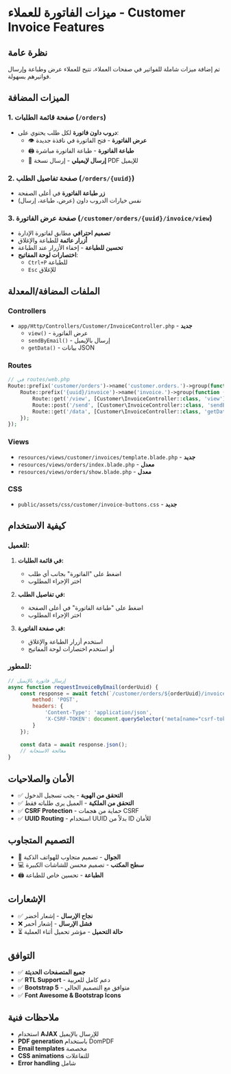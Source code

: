 # ميزات الفاتورة للعملاء - Customer Invoice Features

## نظرة عامة
تم إضافة ميزات شاملة للفواتير في صفحات العملاء، تتيح للعملاء عرض وطباعة وإرسال فواتيرهم بسهولة.

## الميزات المضافة

### 1. صفحة قائمة الطلبات (`/orders`)
- **دروب داون فاتورة** لكل طلب يحتوي على:
  - 👁️ **عرض الفاتورة** - فتح الفاتورة في نافذة جديدة
  - 🖨️ **طباعة الفاتورة** - طباعة الفاتورة مباشرة
  - 📧 **إرسال لإيميلي** - إرسال نسخة PDF للإيميل

### 2. صفحة تفاصيل الطلب (`/orders/{uuid}`)
- **زر طباعة الفاتورة** في أعلى الصفحة
- نفس خيارات الدروب داون (عرض، طباعة، إرسال)

### 3. صفحة عرض الفاتورة (`/customer/orders/{uuid}/invoice/view`)
- **تصميم احترافي** مطابق لفاتورة الإدارة
- **أزرار عائمة** للطباعة والإغلاق
- **تحسين للطباعة** - إخفاء الأزرار عند الطباعة
- **اختصارات لوحة المفاتيح**:
  - `Ctrl+P` للطباعة
  - `Esc` للإغلاق

## الملفات المضافة/المعدلة

### Controllers
- `app/Http/Controllers/Customer/InvoiceController.php` - **جديد**
  - `view()` - عرض الفاتورة
  - `sendByEmail()` - إرسال بالإيميل
  - `getData()` - بيانات JSON

### Routes
```php
// في routes/web.php
Route::prefix('customer/orders')->name('customer.orders.')->group(function () {
    Route::prefix('{uuid}/invoice')->name('invoice.')->group(function () {
        Route::get('/view', [Customer\InvoiceController::class, 'view'])->name('view');
        Route::post('/send', [Customer\InvoiceController::class, 'sendByEmail'])->name('send');
        Route::get('/data', [Customer\InvoiceController::class, 'getData'])->name('data');
    });
});
```

### Views
- `resources/views/customer/invoices/template.blade.php` - **جديد**
- `resources/views/orders/index.blade.php` - **معدل**
- `resources/views/orders/show.blade.php` - **معدل**

### CSS
- `public/assets/css/customer/invoice-buttons.css` - **جديد**

## كيفية الاستخدام

### للعميل:
1. **في قائمة الطلبات:**
   - اضغط على "الفاتورة" بجانب أي طلب
   - اختر الإجراء المطلوب

2. **في تفاصيل الطلب:**
   - اضغط على "طباعة الفاتورة" في أعلى الصفحة
   - اختر الإجراء المطلوب

3. **في صفحة الفاتورة:**
   - استخدم أزرار الطباعة والإغلاق
   - أو استخدم اختصارات لوحة المفاتيح

### للمطور:
```javascript
// إرسال فاتورة بالإيميل
async function requestInvoiceByEmail(orderUuid) {
    const response = await fetch(`/customer/orders/${orderUuid}/invoice/send`, {
        method: 'POST',
        headers: {
            'Content-Type': 'application/json',
            'X-CSRF-TOKEN': document.querySelector('meta[name="csrf-token"]').getAttribute('content')
        }
    });
    
    const data = await response.json();
    // معالجة الاستجابة
}
```

## الأمان والصلاحيات
- ✅ **التحقق من الهوية** - يجب تسجيل الدخول
- ✅ **التحقق من الملكية** - العميل يرى طلباته فقط
- ✅ **CSRF Protection** - حماية من هجمات CSRF
- ✅ **UUID Routing** - استخدام UUID بدلاً من ID للأمان

## التصميم المتجاوب
- 📱 **الجوال** - تصميم متجاوب للهواتف الذكية
- 💻 **سطح المكتب** - تصميم محسن للشاشات الكبيرة
- 🖨️ **الطباعة** - تحسين خاص للطباعة

## الإشعارات
- ✅ **نجاح الإرسال** - إشعار أخضر
- ❌ **فشل الإرسال** - إشعار أحمر
- ⏳ **حالة التحميل** - مؤشر تحميل أثناء العملية

## التوافق
- ✅ **جميع المتصفحات الحديثة**
- ✅ **RTL Support** - دعم كامل للعربية
- ✅ **Bootstrap 5** - متوافق مع التصميم الحالي
- ✅ **Font Awesome & Bootstrap Icons**

## ملاحظات فنية
- استخدام **AJAX** للإرسال بالإيميل
- **PDF generation** باستخدام DomPDF
- **Email templates** مخصصة
- **CSS animations** للتفاعلات
- **Error handling** شامل
